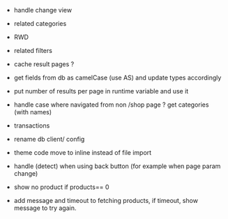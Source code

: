 - handle change view

- related categories

- RWD

- related filters

- cache result pages ?

- get fields from db as camelCase (use AS) and update types accordingly

- put number of results per page in runtime variable and use it 

- handle case where navigated from non /shop page ? get categories (with names)

- transactions

- rename db client/ config 

- theme code move to inline instead of file import

- handle (detect) when using back button (for example when page param change)

- show no product if products== 0

- add message and timeout to fetching products, if timeout, show message to try again.